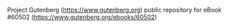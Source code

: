 Project Gutenberg (https://www.gutenberg.org) public repository for
eBook #60502 (https://www.gutenberg.org/ebooks/60502)

